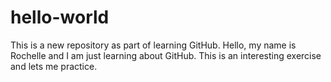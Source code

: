 # hello-world
This is a new repository as part of learning GitHub.
Hello, my name is Rochelle and I am just learning about GitHub. This is an interesting exercise and lets me practice. 
